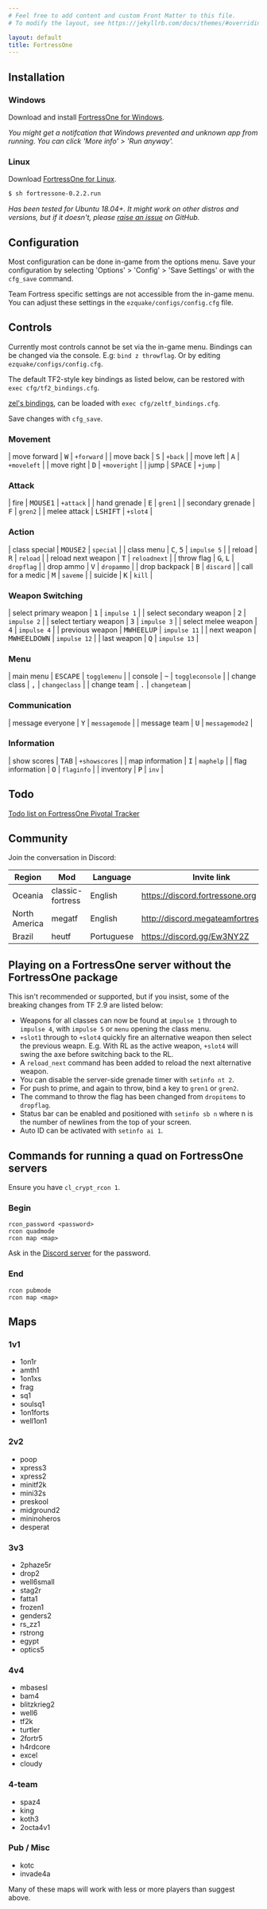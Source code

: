 ```yaml
---
# Feel free to add content and custom Front Matter to this file.
# To modify the layout, see https://jekyllrb.com/docs/themes/#overriding-theme-defaults

layout: default
title: FortressOne
---
```



## Installation

### Windows

Download and install [FortressOne for Windows](https://github.com/FortressOne/fortress-one-installer/releases/latest).

_You might get a notifcation that Windows prevented and unknown app from
running. You can click 'More info' > 'Run anyway'._


### Linux

Download [FortressOne for Linux](https://github.com/FortressOne/linux-installer/releases/latest).

```bash
$ sh fortressone-0.2.2.run
```

_Has been tested for Ubuntu 18.04+. It might work on other distros and versions,
but if it doesn't, please
[raise an issue](https://github.com/FortressOne/linux-installer/issues/new)
on GitHub._


## Configuration

Most configuration can be done in-game from the options menu. Save your
configuration by selecting 'Options' > 'Config' > 'Save Settings' or with the
`cfg_save` command.

Team Fortress specific settings are not accessible from the in-game menu. You
can adjust these settings in the `ezquake/configs/config.cfg` file.


## Controls

Currently most controls cannot be set via the in-game menu. Bindings can be
changed via the console. E.g: `bind z throwflag`. Or by editing
`ezquake/configs/config.cfg`.

The default TF2-style key bindings as listed below, can be restored with `exec
cfg/tf2_bindings.cfg`.

[zel's bindings](zels_bindings.md), can be loaded with `exec cfg/zeltf_bindings.cfg`.

Save changes with `cfg_save`.

### Movement

| move forward | <kbd>W</kbd>     | `+forward`   |
| move back    | <kbd>S</kbd>     | `+back`      |
| move left    | <kbd>A</kbd>     | `+moveleft`  |
| move right   | <kbd>D</kbd>     | `+moveright` |
| jump         | <kbd>SPACE</kbd> | `+jump`      |


### Attack

| fire              | <kbd>MOUSE1</kbd> | `+attack` |
| hand grenade      | <kbd>E</kbd>      | `gren1`   |
| secondary grenade | <kbd>F</kbd>      | `gren2`   |
| melee attack      | <kbd>LSHIFT</kbd> | `+slot4`  |


### Action

| class special      | <kbd>MOUSE2</kbd>          | `special`    |
| class menu         | <kbd>C</kbd>, <kbd>5</kbd> | `impulse 5`  |
| reload             | <kbd>R</kbd>               | `reload`     |
| reload next weapon | <kbd>T</kbd>               | `reloadnext` |
| throw flag         | <kbd>G</kbd>, <kbd>L</kbd> | `dropflag`   |
| drop ammo          | <kbd>V</kbd>               | `dropammo`   |
| drop backpack      | <kbd>B</kbd>               | `discard`    |
| call for a medic   | <kbd>M</kbd>               | `saveme`     |
| suicide            | <kbd>K</kbd>               | `kill`       |


### Weapon Switching

| select primary weapon   | <kbd>1</kbd>          | `impulse 1`  |
| select secondary weapon | <kbd>2</kbd>          | `impulse 2`  |
| select tertiary weapon  | <kbd>3</kbd>          | `impulse 3`  |
| select melee weapon     | <kbd>4</kbd>          | `impulse 4`  |
| previous weapon         | <kbd>MWHEELUP</kbd>   | `impulse 11` |
| next weapon             | <kbd>MWHEELDOWN</kbd> | `impulse 12` |
| last weapon             | <kbd>Q</kbd>          | `impulse 13` |


### Menu

| main menu    | <kbd>ESCAPE</kbd> | `togglemenu`    |
| console      | <kbd>~</kbd>      | `toggleconsole` |
| change class | <kbd>,</kbd>      | `changeclass`   |
| change team  | <kbd>.</kbd>      | `changeteam`    |


### Communication

| message everyone | <kbd>Y</kbd> | `messagemode`  |
| message team     | <kbd>U</kbd> | `messagemode2` |


### Information

| show scores      | <kbd>TAB</kbd> | `+showscores` |
| map information  | <kbd>I</kbd>   | `maphelp`     |
| flag information | <kbd>O</kbd>   | `flaginfo`    |
| inventory        | <kbd>P</kbd>   | `inv`         |


## Todo

[Todo list on FortressOne Pivotal Tracker](https://www.pivotaltracker.com/n/projects/2176336)


## Community

Join the conversation in Discord:

| Region        | Mod              | Language   | Invite link                            |
|---------------|------------------|------------|----------------------------------------|
| Oceania       | classic-fortress | English    | <https://discord.fortressone.org>      |
| North America | megatf           | English    | <http://discord.megateamfortress.com> |
| Brazil        | heutf            | Portuguese | <https://discord.gg/Ew3NY2Z>           |


## Playing on a FortressOne server without the FortressOne package

This isn't recommended or supported, but if you insist, some of the breaking
changes from TF 2.9 are listed below:

* Weapons for all classes can now be found at `impulse 1` through to `impulse
  4`, with `impulse 5` or `menu` opening the class menu.
* `+slot1` through to `+slot4` quickly fire an alternative weapon then select
  the previous weapn. E.g. With RL as the active weapon, `+slot4` will swing
  the axe before switching back to the RL.
* A `reload_next` command has been added to reload the next alternative weapon.
* You can disable the server-side grenade timer with `setinfo nt 2`.
* For push to prime, and again to throw, bind a key to `gren1` or `gren2`.
* The command to throw the flag has been changed from `dropitems` to
  `dropflag`.
* Status bar can be enabled and positioned with `setinfo sb n` where n is the
  number of newlines from the top of your screen.
* Auto ID can be activated with `setinfo ai 1`.


## Commands for running a quad on FortressOne servers

Ensure you have `cl_crypt_rcon 1`.

### Begin

```
rcon_password <password>
rcon quadmode
rcon map <map>
```

Ask in the [Discord server](https://discord.fortressone.org) for the password.


### End

```
rcon pubmode
rcon map <map>
```


## Maps


### 1v1

- 1on1r
- amth1
- 1on1xs
- frag
- sq1
- soulsq1
- 1on1forts
- well1on1


### 2v2

- poop
- xpress3
- xpress2
- minitf2k
- mini32s
- preskool
- midground2
- mininoheros
- desperat


### 3v3

- 2phaze5r
- drop2
- well6small
- stag2r
- fatta1
- frozen1
- genders2
- rs_zz1
- rstrong
- egypt
- optics5


### 4v4

- mbasesl
- bam4
- blitzkrieg2
- well6
- tf2k
- turtler
- 2fortr5
- h4rdcore
- excel
- cloudy


### 4-team

- spaz4
- king
- koth3
- 2octa4v1


### Pub / Misc

- kotc
- invade4a


Many of these maps will work with less or more players than suggest above.
